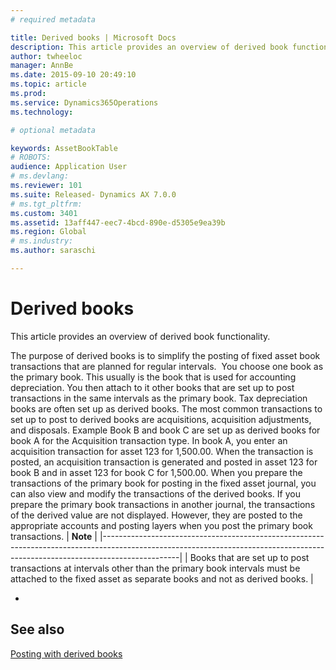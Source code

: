 ```yaml
---
# required metadata

title: Derived books | Microsoft Docs
description: This article provides an overview of derived book functionality.
author: twheeloc
manager: AnnBe
ms.date: 2015-09-10 20:49:10
ms.topic: article
ms.prod: 
ms.service: Dynamics365Operations
ms.technology: 

# optional metadata

keywords: AssetBookTable
# ROBOTS: 
audience: Application User
# ms.devlang: 
ms.reviewer: 101
ms.suite: Released- Dynamics AX 7.0.0
# ms.tgt_pltfrm: 
ms.custom: 3401
ms.assetid: 13aff447-eec7-4bcd-890e-d5305e9ea39b
ms.region: Global
# ms.industry: 
ms.author: saraschi

---
```


# Derived books

This article provides an overview of derived book functionality.

The purpose of derived books is to simplify the posting of fixed asset book transactions that are planned for regular intervals.  You choose one book as the primary book. This usually is the book that is used for accounting depreciation. You then attach to it other books that are set up to post transactions in the same intervals as the primary book. Tax depreciation books are often set up as derived books. The most common transactions to set up to post to derived books are acquisitions, acquisition adjustments, and disposals. Example Book B and book C are set up as derived books for book A for the Acquisition transaction type. In book A, you enter an acquisition transaction for asset 123 for 1,500.00. When the transaction is posted, an acquisition transaction is generated and posted in asset 123 for book B and in asset 123 for book C for 1,500.00. When you prepare the transactions of the primary book for posting in the fixed asset journal, you can also view and modify the transactions of the derived books. If you prepare the primary book transactions in another journal, the transactions of the derived value are not displayed. However, they are posted to the appropriate accounts and posting layers when you post the primary book transactions.
| **Note**                                                                                                                                                                      |
|-------------------------------------------------------------------------------------------------------------------------------------------------------------------------------|
| Books that are set up to post transactions at intervals other than the primary book intervals must be attached to the fixed asset as separate books and not as derived books. |

 
-



See also
--------

[Posting with derived books](https://docs.microsoft.com/en-us/dynamics365/operations/financials/fixed-assets/posting-with-derived-value-models)

